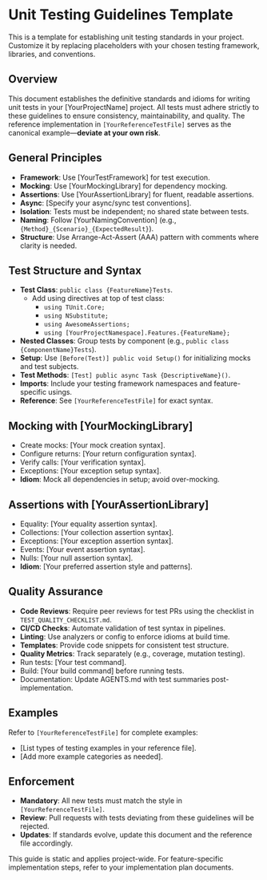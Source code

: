 # Unit Testing Guidelines Template

This is a template for establishing unit testing standards in your project. Customize it by replacing placeholders with your chosen testing framework, libraries, and conventions.

## Overview

This document establishes the definitive standards and idioms for writing unit tests in your [YourProjectName] project. All tests must adhere strictly to these guidelines to ensure consistency, maintainability, and quality. The reference implementation in `[YourReferenceTestFile]` serves as the canonical example—**deviate at your own risk**.

## General Principles

- **Framework**: Use [YourTestFramework] for test execution.
- **Mocking**: Use [YourMockingLibrary] for dependency mocking.
- **Assertions**: Use [YourAssertionLibrary] for fluent, readable assertions.
- **Async**: [Specify your async/sync test conventions].
- **Isolation**: Tests must be independent; no shared state between tests.
- **Naming**: Follow [YourNamingConvention] (e.g., `{Method}_{Scenario}_{ExpectedResult}`).
- **Structure**: Use Arrange-Act-Assert (AAA) pattern with comments where clarity is needed.

## Test Structure and Syntax

- **Test Class**: `public class {FeatureName}Tests`.
  - Add using directives at top of test class:
    - `using TUnit.Core;`
    - `using NSubstitute;`
    - `using AwesomeAssertions;`
    - `using [YourProjectNamespace].Features.{FeatureName};`
- **Nested Classes**: Group tests by component (e.g., `public class {ComponentName}Tests`).
- **Setup**: Use `[Before(Test)] public void Setup()` for initializing mocks and test subjects.
- **Test Methods**: `[Test] public async Task {DescriptiveName}()`.
- **Imports**: Include your testing framework namespaces and feature-specific usings.
- **Reference**: See `[YourReferenceTestFile]` for exact syntax.

## Mocking with [YourMockingLibrary]

- Create mocks: [Your mock creation syntax].
- Configure returns: [Your return configuration syntax].
- Verify calls: [Your verification syntax].
- Exceptions: [Your exception setup syntax].
- **Idiom**: Mock all dependencies in setup; avoid over-mocking.

## Assertions with [YourAssertionLibrary]

- Equality: [Your equality assertion syntax].
- Collections: [Your collection assertion syntax].
- Exceptions: [Your exception assertion syntax].
- Events: [Your event assertion syntax].
- Nulls: [Your null assertion syntax].
- **Idiom**: [Your preferred assertion style and patterns].

## Quality Assurance

- **Code Reviews**: Require peer reviews for test PRs using the checklist in `TEST_QUALITY_CHECKLIST.md`.
- **CI/CD Checks**: Automate validation of test syntax in pipelines.
- **Linting**: Use analyzers or config to enforce idioms at build time.
- **Templates**: Provide code snippets for consistent test structure.
- **Quality Metrics**: Track separately (e.g., coverage, mutation testing).
- Run tests: [Your test command].
- Build: [Your build command] before running tests.
- Documentation: Update AGENTS.md with test summaries post-implementation.

## Examples

Refer to `[YourReferenceTestFile]` for complete examples:

- [List types of testing examples in your reference file].
- [Add more example categories as needed].

## Enforcement

- **Mandatory**: All new tests must match the style in `[YourReferenceTestFile]`.
- **Review**: Pull requests with tests deviating from these guidelines will be rejected.
- **Updates**: If standards evolve, update this document and the reference file accordingly.

This guide is static and applies project-wide. For feature-specific implementation steps, refer to your implementation plan documents.
